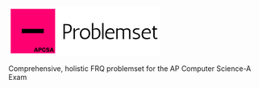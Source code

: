 <img src="https://raw.githubusercontent.com/hershyz/apcsa-problemset/main/logo.png"/>
<p>Comprehensive, holistic FRQ problemset for the AP Computer Science-A Exam</p>
